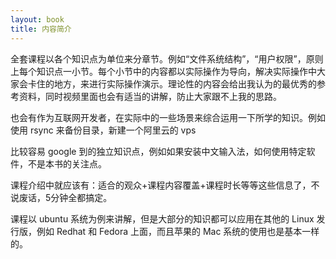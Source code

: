 ```yaml
---
layout: book
title: 内容简介
---
```


全套课程以各个知识点为单位来分章节。例如“文件系统结构”，“用户权限”，原则上每个知识点一小节。每个小节中的内容都以实际操作为导向，解决实际操作中大家会卡住的地方，来进行实际操作演示。理论性的内容会给出我认为的最优秀的参考资料，同时视频里面也会有适当的讲解，防止大家跟不上我的思路。

也会有作为互联网开发者，在实际中的一些场景来综合运用一下所学的知识。例如使用 rsync 来备份目录，新建一个阿里云的 vps

比较容易 google 到的独立知识点，例如如果安装中文输入法，如何使用特定软件，不是本书的关注点。

课程介绍中就应该有：适合的观众+课程内容覆盖+课程时长等等这些信息了，不说废话，5分钟全都搞定。

课程以 ubuntu 系统为例来讲解，但是大部分的知识都可以应用在其他的 Linux 发行版，例如 Redhat 和 Fedora 上面，而且苹果的 Mac 系统的使用也是基本一样的。